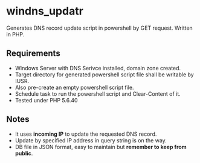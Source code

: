 # windns_updatr
Generates DNS record update script in powershell by GET request. Written in PHP.
## Requirements
* Windows Server with DNS Serivce installed, domain zone created.
* Target directory for generated powershell script file shall be writable by IUSR.
* Also pre-create an empty powershell script file.
* Schedule task to run the powershell script and Clear-Content of it.
* Tested under PHP 5.6.40
## Notes
* It uses __incoming IP__ to update the requested DNS record.
* Update by specified IP address in query string is on the way.
* DB file in JSON format, easy to maintain but __remember to keep from public__.
